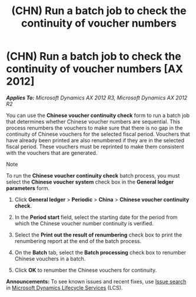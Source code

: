 ﻿---
title: (CHN) Run a batch job to check the continuity of voucher numbers
TOCTitle: (CHN) Run a batch job to check the continuity of voucher numbers
ms:assetid: 965d45f1-b80b-4cd5-9681-3dd5cd8ff013
ms:mtpsurl: https://technet.microsoft.com/en-us/library/JJ664081(v=AX.60)
ms:contentKeyID: 49384665
ms.date: 04/18/2014
mtps_version: v=AX.60
---

# (CHN) Run a batch job to check the continuity of voucher numbers [AX 2012]


_**Applies To:** Microsoft Dynamics AX 2012 R3, Microsoft Dynamics AX 2012 R2_

You can use the **Chinese voucher continuity check** form to run a batch job that determines whether Chinese voucher numbers are sequential. This process renumbers the vouchers to make sure that there is no gap in the continuity of Chinese vouchers for the selected fiscal period. Vouchers that have already been printed are also renumbered if they are in the selected fiscal period. These vouchers must be reprinted to make them consistent with the vouchers that are generated.


> [!NOTE]
> <P>To run the <STRONG>Chinese voucher continuity check</STRONG> batch process, you must select the <STRONG>Chinese voucher system</STRONG> check box in the <STRONG>General ledger parameters</STRONG> form.</P>



1.  Click **General ledger** \> **Periodic** \> **China** \> **Chinese voucher continuity check**.

2.  In the **Period start** field, select the starting date for the period from which the Chinese voucher number continuity is verified.

3.  Select the **Print out the result of renumbering** check box to print the renumbering report at the end of the batch process.

4.  On the **Batch** tab, select the **Batch processing** check box to renumber Chinese vouchers in a batch.

5.  Click **OK** to renumber the Chinese vouchers for continuity.

  
**Announcements:** To see known issues and recent fixes, use [Issue search](http://go.microsoft.com/fwlink/?linkid=389258) in [Microsoft Dynamics Lifecycle Services](http://go.microsoft.com/fwlink/?linkid=306505) (LCS).

